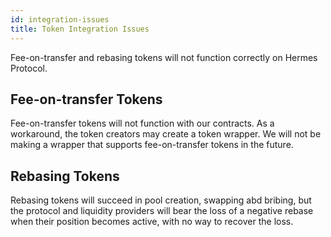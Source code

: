 ```yaml
---
id: integration-issues
title: Token Integration Issues
---
```


Fee-on-transfer and rebasing tokens will not function correctly on Hermes Protocol.

## Fee-on-transfer Tokens

Fee-on-transfer tokens will not function with our contracts. As a workaround, the token creators may create a token wrapper. We will not be making a wrapper that supports fee-on-transfer tokens in the future.

## Rebasing Tokens

Rebasing tokens will succeed in pool creation, swapping abd bribing, but the protocol and liquidity providers will bear the loss of a negative rebase when their position becomes active, with no way to recover the loss.
